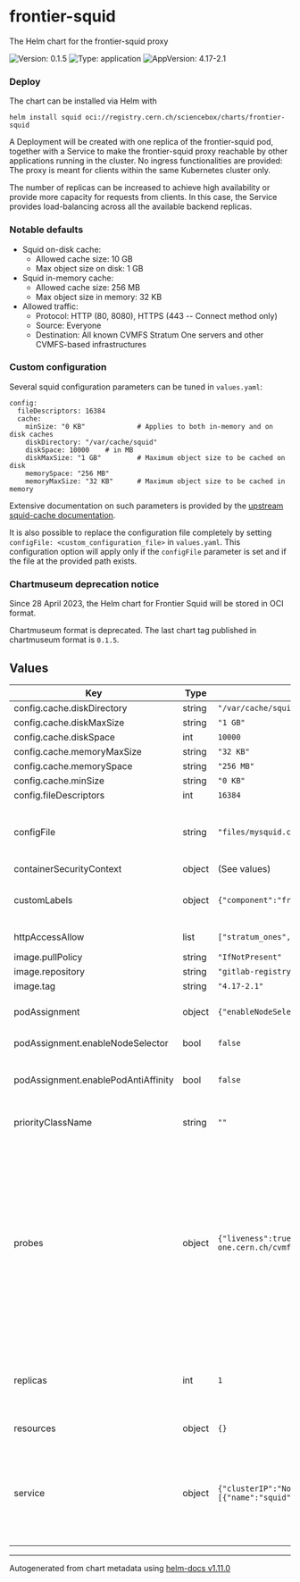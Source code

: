 # frontier-squid

The Helm chart for the frontier-squid proxy

![Version: 0.1.5](https://img.shields.io/badge/Version-0.1.5-informational?style=flat-square) ![Type: application](https://img.shields.io/badge/Type-application-informational?style=flat-square) ![AppVersion: 4.17-2.1](https://img.shields.io/badge/AppVersion-4.17--2.1-informational?style=flat-square)

### Deploy
The chart can be installed via Helm with
```
helm install squid oci://registry.cern.ch/sciencebox/charts/frontier-squid
```

A Deployment will be created with one replica of the frontier-squid pod, together with a Service to make the frontier-squid proxy reachable by other applications running in the cluster. No ingress functionalities are provided: The proxy is meant for clients within the same Kubernetes cluster only.

The number of replicas can be increased to achieve high availability or provide more capacity for requests from clients. In this case, the Service provides load-balancing across all the available backend replicas.

### Notable defaults
- Squid on-disk cache:
  - Allowed cache size: 10 GB
  - Max object size on disk: 1 GB
- Squid in-memory cache:
  - Allowed cache size: 256 MB
  - Max object size in memory: 32 KB
- Allowed traffic:
  - Protocol: HTTP (80, 8080), HTTPS (443 -- Connect method only)
  - Source: Everyone
  - Destination: All known CVMFS Stratum One servers and other CVMFS-based infrastructures

### Custom configuration
Several squid configuration parameters can be tuned in `values.yaml`:
```
config:
  fileDescriptors: 16384
  cache:
    minSize: "0 KB"             # Applies to both in-memory and on disk caches
    diskDirectory: "/var/cache/squid"
    diskSpace: 10000    # in MB
    diskMaxSize: "1 GB"         # Maximum object size to be cached on disk
    memorySpace: "256 MB"
    memoryMaxSize: "32 KB"      # Maximum object size to be cached in memory
```
Extensive documentation on such parameters is provided by the [upstream squid-cache documentation](http://www.squid-cache.org/Doc/config/).

It is also possible to replace the configuration file completely by setting `configFile: <custom_configuration_file>` in `values.yaml`. This configuration option will apply only if the `configFile` parameter is set and if the file at the provided path exists.

### Chartmuseum deprecation notice
Since 28 April 2023, the Helm chart for Frontier Squid will be stored in OCI format.

Chartmuseum format is deprecated. The last chart tag published in chartmuseum format is `0.1.5`.

## Values

| Key | Type | Default | Description |
|-----|------|---------|-------------|
| config.cache.diskDirectory | string | `"/var/cache/squid"` |  |
| config.cache.diskMaxSize | string | `"1 GB"` |  |
| config.cache.diskSpace | int | `10000` | in MB |
| config.cache.memoryMaxSize | string | `"32 KB"` | Maximum object size to be cached in memory |
| config.cache.memorySpace | string | `"256 MB"` | Maximum object size to be cached on disk |
| config.cache.minSize | string | `"0 KB"` | Applies to both in-memory and on disk caches |
| config.fileDescriptors | int | `16384` |  |
| configFile | string | `"files/mysquid.conf"` | Squid configuration       - configFile: Provide a full configuration file.          Overrides the provided configMap only if provided and the file exists      - config: Parameters to change default valules in the provided configMap. |
| containerSecurityContext | object | (See values) | securityContext of containers in the pod. |
| customLabels | object | `{"component":"frontier-squid","service":"cvmfs"}` | Custom labels to identify frontier-squid pod(s).     They are used by node selection, if enabled (see above).    Label nodes accordingly to avoid scheduling problems. |
| httpAccessAllow | list | `["stratum_ones","osgstorage","misc","grid_ca"]` | List of squid ACLs to enable via 'http_access allow' (see configmap for ACL definitions) |
| image.pullPolicy | string | `"IfNotPresent"` | image pull policy |
| image.repository | string | `"gitlab-registry.cern.ch/sciencebox/docker-images/frontier-squid"` | Docker image for the frontier squid image |
| image.tag | string | `"4.17-2.1"` | image tag for frontier squid image |
| podAssignment | object | `{"enableNodeSelector":false,"enablePodAntiAffinity":false}` | Assign frontier-squid pod(s) to a node with a specific label    and distribute them on different nodes to avoid single points of failure. |
| podAssignment.enableNodeSelector | bool | `false` | If true, requires a node labeled as per customLabels. |
| podAssignment.enablePodAntiAffinity | bool | `false` | If true, run the pods on separate nodes if possible.    Relevant only when running multiple replicas.    Highly recommended for production scenarios. |
| priorityClassName | string | `""` | priorityClassName, recommended for high-occupancy clusters to prioritize squid over other pods. |
| probes | object | `{"liveness":true,"readiness":true,"readinessUrl1":"http://cvmfs-stratum-one.cern.ch/cvmfs/info/v1/meta.json","readinessUrl2":"http://cvmfs.fnal.gov/cvmfs/info/v1/meta.json"}` | Enable or disable health probes.    Docs: https://kubernetes.io/docs/tasks/configure-pod-container/configure-liveness-readiness-startup-probes/     Liveness Probe:     Checks every 10 seconds whether it is possible to open a TCP socket againsts port 3128.     The frontier-squid container will be restarted after 3 failures.     Readiness Probe:     Checks every 30 seconds whether the readinessUrl is reachable using the squid in the pod as proxy.     If unreachable, the failing frontier-squid pod will be removed from the service load-balanced alias.     Readiness Urls:     The URLs used by the readiness probe to check the squid in the pod works as expected.     Two URLs are used as backups for each other, to avoid marking the pods unready if one external server is unavailable.    Default: All probes enabled. |
| replicas | int | `1` | Number of frontier-squid pods to run     Squid is seamlessly load-balanced via its network service. Running more replicas    will provide more capacity and the ability to serve more clients.    Consider enabling PodAntiAffinity to increase availability. |
| resources | object | `{}` | Squid pod resource requests and limits (CPU, RAM, etc.) |
| service | object | `{"clusterIP":"None","ports":[{"name":"squid","port":3128,"protocol":"TCP","targetPort":3128}],"type":"ClusterIP"}` | Network Service Specs    Docs: https://kubernetes.io/docs/concepts/services-networking/service/    clusterIP is set to None to have DNS returning all the A records for the pod replicas (headless service)   This is required to leverage on the CVMFS client Proxy Sharding fearure:   https://cvmfs.readthedocs.io/en/latest/cpt-configure.html#sct-proxy-sharding |

----------------------------------------------
Autogenerated from chart metadata using [helm-docs v1.11.0](https://github.com/norwoodj/helm-docs/releases/v1.11.0)
